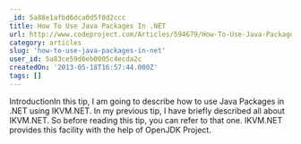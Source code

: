 ```yaml
---
_id: 5a88e1afbd6dca0d5f0d2ccc
title: How To Use Java Packages In .NET
url: http://www.codeproject.com/Articles/594679/How-To-Use-Java-Packages-In-NET
category: articles
slug: 'how-to-use-java-packages-in-net'
user_id: 5a83ce59d6eb0005c4ecda2c
createdOn: '2013-05-18T16:57:44.000Z'
tags: []
---
```


<div>IntroductionIn this tip, I am going to describe how to use Java Packages in .NET using IKVM.NET. In my previous tip, I have briefly described all about IKVM.NET. So before reading this tip, you can refer to that one. IKVM.NET provides this facility with the help of OpenJDK Project.</div>
